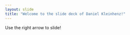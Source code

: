 ```yaml
---
layout: slide
title: "Welcome to the slide deck of Daniel Kleinhenz!"
---
```


Use the right arrow to slide!
